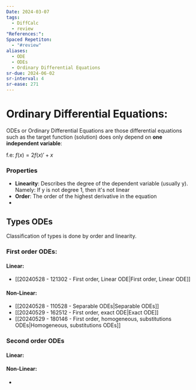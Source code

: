 ```yaml
---
Date: 2024-03-07
tags:
  - DiffCalc
  - review
"References:": 
Spaced Repetiton:
  - "#review"
aliases:
  - ODE
  - ODEs
  - Ordinary Differential Equations
sr-due: 2024-06-02
sr-interval: 4
sr-ease: 271
---
```

# Ordinary Differential Equations: 

ODEs or Ordinary Differential Equations are those differential equations such as the target function (solution) does only depend on **one independent variable**: 

f.e: $f(x) = 2f(x)' + x$

### Properties
+ **Linearity**: Describes the degree of the dependent variable (usually y). Namely: If y is not degree 1, then it's not linear
+ **Order**: The order of the highest derivative in the equation 
+ 
## Types ODEs

Classification of types is done by order and linearity. 

### First order ODEs:
#### Linear:
+ [[20240528 - 121302 - First order, Linear  ODE|First order, Linear  ODE]]

#### Non-Linear: 

+ [[20240528 - 110528 - Separable ODEs|Separable ODEs]]
+ [[20240529 - 162512 - First order, exact ODE|Exact ODE]]
+ [[20240529 - 180146 - First order, homogeneous, substitutions ODEs|Homogeneous, substitutions ODEs]]

### Second order ODEs
#### Linear: 

#### Non-Linear: 
+ 
